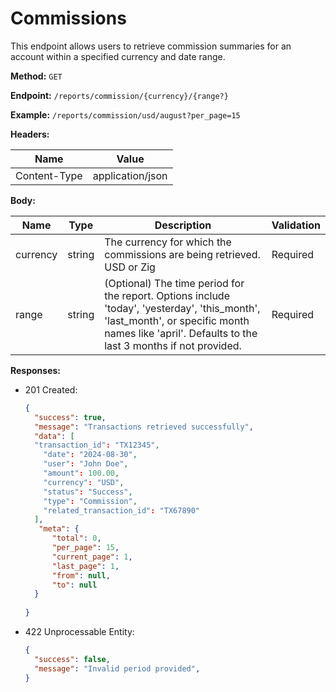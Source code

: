 # Commissions

This endpoint allows users to retrieve commission summaries for an account within a specified currency and date range.

**Method:** `GET`

**Endpoint:** `/reports/commission/{currency}/{range?}`

**Example:** `/reports/commission/usd/august?per_page=15`

**Headers:**

| Name         | Value            |
|--------------|------------------|
| Content-Type | application/json |

**Body:**

| Name       | Type   | Description                   | Validation                                             |
|------------|--------|-------------------------------|--------------------------------------------------------|
| currency | string | The currency for which the commissions are being retrieved. USD or Zig         | Required                                               |
| range  | string | 	(Optional) The time period for the report. Options include 'today', 'yesterday', 'this_month', 'last_month', or specific month names like 'april'. Defaults to the last 3 months if not provided.          | Required                                               |
                   

**Responses:**

- 201 Created:
  ```json
  {
    "success": true,
    "message": "Transactions retrieved successfully",
    "data": [
    "transaction_id": "TX12345",
      "date": "2024-08-30",
      "user": "John Doe",
      "amount": 100.00,
      "currency": "USD",
      "status": "Success",
      "type": "Commission",
      "related_transaction_id": "TX67890"
    ],
     "meta": {
        "total": 0,
        "per_page": 15,
        "current_page": 1,
        "last_page": 1,
        "from": null,
        "to": null
    }
    
  }
  ```

- 422 Unprocessable Entity:
  ```json
  {
    "success": false,
    "message": "Invalid period provided", 
  }
  ```
